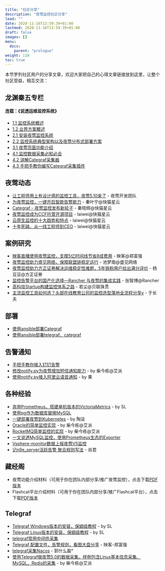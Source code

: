 ```yaml
---
title: "社区分享"
description: "夜莺监控社区分享"
lead: ""
date: 2020-11-16T13:59:39+01:00
lastmod: 2020-11-16T13:59:39+01:00
draft: false
images: []
menu:
  docs:
    parent: "prologue"
weight: 110
toc: true
---
```


本节罗列社区用户的分享文章，欢迎大家把自己的心得文章链接放到这里，让整个社区受益，相互交流：

## 龙渊秦五专栏

#### 连载：《说透运维监控系统》
- [1.1 监控系统概述](https://mp.weixin.qq.com/s/K4IbBqnn0-X4p3b_6Z1Sbg)
- [1.2 业界方案概述](https://mp.weixin.qq.com/s/yFld5fWDYYtseo-Zjwivxg)
- [2.1 安装夜莺监控系统](https://mp.weixin.qq.com/s/iEC4pfL1TgjMDOWYh8H-FA)
- [2.2 监控系统典型架构以及夜莺分布式部署方案](https://mp.weixin.qq.com/s/zJU4nAr9MALXYr8woLTuUw)
- [3.1 夜莺页面功能介绍](https://mp.weixin.qq.com/s/6fZBGq0o1o4wVRlKdKSfrA)
- [4.1 监控数据采集必知必会](https://mp.weixin.qq.com/s/fvpilwvqe0hAN8GE9j_Oig)
- [4.2 讲解Categraf采集器](https://mp.weixin.qq.com/s/T69kkBzToHVh31D87xsrIg)
- [4.3 手把手教你编写Categraf采集插件](https://mp.weixin.qq.com/s/eeoRTeQrQwZ6iRvIqVozSA)


## 夜莺动态
- [让工程师用上有设计感的监控工具，夜莺5.10来了](https://mp.weixin.qq.com/s/dbs8pfgC-23HUWlktyv1iQ) - 夜莺开发团队
- [为夜莺监控，一键开启智能告警能力](https://mp.weixin.qq.com/s/Azx0Di08t_SnN9yiazrVRA) - 秦叶宁@快猫星云
- [Categraf - 夜莺监控发布新轮子](https://mp.weixin.qq.com/s/IrOficG0Xdrc7F3bONKwHg) - 秦晓辉@快猫星云
- [夜莺监控成为CCF托管开源项目](https://mp.weixin.qq.com/s/FTr5nkgSlqhiY9O1Xyi09g)  - laiwei@快猫星云
- [云原生监控的十大趋势和特点](https://mp.weixin.qq.com/s/iOSc4jFRRv61kPdrZ85dnQ) - laiwei@快猫星云
- [十年死磕，从一线工程师到CEO](https://mp.weixin.qq.com/s/k8Fgv9-4_7_39KX_eoG9pg) - laiwei@快猫星云


## 案例研究
- [映客直播使用夜莺监控，支撑5亿时间线节省8成费用](https://mp.weixin.qq.com/s/cfU4PY9yXCv_Dl8HcQme2g) - 映客@郑富强
- [夜莺监控助力盛见网络，保障联盟链稳定运行](https://mp.weixin.qq.com/s/dG164-wsV4b3WdZnNuKK0w) - 池梦南@盛见网络
- [夜莺监控助力方正证券解决运维稳定性难题，5年铁粉用户给出满分评价](https://mp.weixin.qq.com/s/Mh4h5Q4iFMFy3AMK3hZTdg) - 杨豆豆@方正证券
- [监控告警平台的国产化选择—Rancher 与夜莺的集成实践](https://mp.weixin.qq.com/s/PHy4KNrcO5I6jALtbcbBSw) - 张智博@Rancher
- [高科技Startup构建监控体系之路](/docs/appendix/usecase/a-startup-way-to-building-monitoring-system/) - 若尘@贝联珠贯
- [主流监控工具如何选？头部在线教育公司的监控选型落地全流程分享v](https://mp.weixin.qq.com/s/NaSzhC7NWZmsOmoo19Tn5w) - 于长夫


## 部署
- [使用ansible部署Categraf](https://github.com/xiaoziv/categraf-playbook)
- [使用ansible部署telegraf、categraf](https://mp.weixin.qq.com/s/LkJj_U692Oe8UCcUoGOBgQ)


## 告警通知
- [手把手教你接入钉钉告警](https://mp.weixin.qq.com/s/ayVaQJ8mEacnyMkyqE_rJg)
- [修改notify.py为夜莺增加短信通知能力](https://mp.weixin.qq.com/s/GPIQ4-8o1z7bNJq7M7IvXg) - by 柴今栋@艾派
- [使用notify.py接入阿里云语音通知](https://t.zsxq.com/VNniqbQ) - by 果


## 各种经验
- [弃用Prometheus，搭建单机版本的VictoriaMetrics](https://t.zsxq.com/rrr7Iau) - by SL
- [使用pg作为数据库替换MySQL](https://t.zsxq.com/MnE6IA2)
- [一键部署夜莺到Kubernetes](https://t.zsxq.com/yJeM7QR) - by 陶柒
- [Oracle的简单监控实现](https://mp.weixin.qq.com/s/c2mW2YfyMaeyITWcUDNUBg) - by 柴今栋@艾派
- [RocketMQ简单监控的实现](https://mp.weixin.qq.com/s/CyYdss6kFlo9qRuGfM_OlA) - by 柴今栋@艾派
- [一文说透MySQL监控，使用Prometheus生态的Exporter](https://mp.weixin.qq.com/s/gyqXh1ZGnoOC6jg6xOp-IA)
- [Vsphere-monitor数据上报夜莺V5监控](https://t.zsxq.com/feqF2JE)
- [记n9e_server活跃告警 聚合规则写法](https://blog.csdn.net/woshi_1245/article/details/125218828) - 肖君

## 藏经阁
- 夜莺功能介绍材料（可用于你在团队内部分享/推广夜莺监控），点击下载[PDF版本](https://sourl.cn/spsLFC)
- Flashcat平台介绍材料（可用于你在团队内部分享/推广Flashcat平台），点击下载[PDF版本](https://sourl.cn/G5iZCT)


## Telegraf
- [Telegraf Windows版本的安装，保姆级教程](https://t.zsxq.com/AAqFQJY) - by SL
- [Telegraf Linux版本的安装，保姆级教程](https://t.zsxq.com/ba2Faqb) - by SL
- [telegraf常用中间件采集](https://t.zsxq.com/zvFuFqZ)
- [Telegraf 配置文件，告警规则，看图大盘分享](https://t.zsxq.com/02eYfie6q) - 映客-郑富强
- [telegraf采集Nacos](https://articles.zsxq.com/id_dm7ri6vrlbte.html) - 郭什么磊°
- [使用Telegraf做夜莺5.0的数据采集，样例包含Linux基本信息采集、MySQL、Redis的采集](https://mp.weixin.qq.com/s/-T4sSV0uSyrdzbhgzusCqg) - by 柴今栋@艾派

